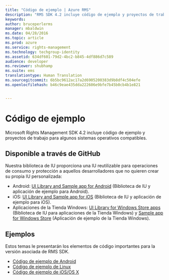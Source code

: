 ```yaml
---
title: "Código de ejemplo | Azure RMS"
description: "RMS SDK 4.2 incluye código de ejemplo y proyectos de trabajo para algunos sistemas operativos compatibles."
keywords: 
author: bruceperlerms
manager: mbaldwin
ms.date: 04/28/2016
ms.topic: article
ms.prod: azure
ms.service: rights-management
ms.technology: techgroup-identity
ms.assetid: 634df601-79d2-4bc2-b845-4df886d7c589
audience: developer
ms.reviewer: shubhamp
ms.suite: ems
translationtype: Human Translation
ms.sourcegitcommit: 6b5bc9612ac17a2d6905200383d9b8df4c504efe
ms.openlocfilehash: b46c9eae435dda222606e9bfe7b45b0cb4b1e821


---
```


# Código de ejemplo

Microsoft Rights Management SDK 4.2 incluye código de ejemplo y proyectos de trabajo para algunos sistemas operativos compatibles.

## Disponible a través de GitHub ##
Nuestra biblioteca de IU proporciona una IU reutilizable para operaciones de consumo y protección a aquellos desarrolladores que no quieren crear su propia IU personalizada:

- Android: [UI Library and Sample app for Android](https://github.com/AzureAD/rms-sdk-ui-for-android) (Biblioteca de IU y aplicación de ejemplo para Android).
- iOS: [UI Library and Sample app for iOS](https://github.com/AzureAD/rms-sdk-ui-for-ios) (Biblioteca de IU y aplicación de ejemplo para iOS).
- Aplicaciones de la Tienda Windows: [UI Library for Windows Store apps](https://github.com/AzureAD/rms-sdk-ui-for-windowsstore) (Biblioteca de IU para aplicaciones de la Tienda Windows) y [Sample app for Windows Store](https://github.com/AzureADSamples/rms-samples-for-windowsstore) (Aplicación de ejemplo de la Tienda Windows).

## Ejemplos ##
Estos temas le presentarán los elementos de código importantes para la versión asociada de RMS SDK.
- [Código de ejemplo de Android](android-code.md)
- [Código de ejemplo de Linux](linux-c-code-examples.md)
- [Código de ejemplo de iOS/OS X](ios-os-x-code-examples.md)


 

 

 



<!--HONumber=Jun16_HO4-->


